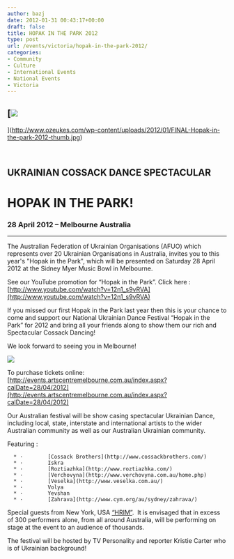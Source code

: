 ```yaml
---
author: bazj
date: 2012-01-31 00:43:17+00:00
draft: false
title: HOPAK IN THE PARK 2012
type: post
url: /events/victoria/hopak-in-the-park-2012/
categories:
- Community
- Culture
- International Events
- National Events
- Victoria
---
```


## [![](http://www.ozeukes.com/wp-content/uploads/2012/01/FINAL-Hopak-in-the-park-2012-thumb.jpg)
](http://www.ozeukes.com/wp-content/uploads/2012/01/FINAL-Hopak-in-the-park-2012-thumb.jpg)




 





## UKRAINIAN COSSACK DANCE SPECTACULAR 




# **HOPAK IN THE PARK!**




### 28 April 2012 – Melbourne Australia








* * *






The Australian Federation of Ukrainian Organisations (AFUO) which represents over 20 Ukrainian Organisations in Australia, invites you to this year's "Hopak in the Park", which will be presented on Saturday 28 April 2012 at the Sidney Myer Music Bowl in Melbourne.

See our YouTube promotion for “Hopak in the Park”. Click here : [http://www.youtube.com/watch?v=12n1_s9vRVA](http://www.youtube.com/watch?v=12n1_s9vRVA)

If you missed our first Hopak in the Park last year then this is your chance to come and support our National Ukrainian Dance Festival “Hopak in the Park” for 2012 and bring all your friends along to show them our rich and Spectacular Cossack Dancing!

We look forward to seeing you in Melbourne!



[![](http://www.ozeukes.com/wp-content/uploads/2012/01/Hopak-in-the-Park-Poster-2.jpg)
](http://www.ozeukes.com/wp-content/uploads/2012/01/Hopak-in-the-Park-Poster-2.jpg)

To purchase tickets online: [http://events.artscentremelbourne.com.au/index.aspx?calDate=28/04/2012](http://events.artscentremelbourne.com.au/index.aspx?calDate=28/04/2012)

Our Australian festival will be show casing spectacular Ukrainian Dance, including local, state, interstate and international artists to the wider Australian community as well as our Australian Ukrainian community.

Featuring :



	  * ·        [Cossack Brothers](http://www.cossackbrothers.com/)
	  * ·        Iskra
	  * ·        [Roztiazhka](http://www.roztiazhka.com/)
	  * ·        [Verchovyna](http://www.verchovyna.com.au/home.php)
	  * ·        [Veselka](http://www.veselka.com.au/)
	  * ·        Volya
	  * ·        Yevshan
	  * ·        [Zahrava](http://www.cym.org/au/sydney/zahrava/)

Special guests from New York, USA [“HRIM”](http://www.facebook.com/pages/HRIM/105385990148?v=info).  It is envisaged that in excess of 300 performers alone, from all around Australia, will be performing on stage at the event to an audience of thousands. 

The festival will be hosted by TV Personality and reporter Kristie Carter who is of Ukrainian background!




